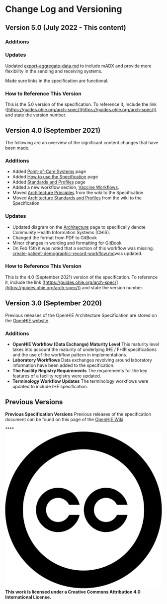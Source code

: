 # Change Log and Versioning

## Version 5.0 (July 2022 - This content)

### Additions

### Updates&#x20;

Updated [export-aggregate-data.md](introduction/aggregate-reporting-workflows/export-aggregate-data.md "mention") to include mADX and provide more flexibility in the sending and receiving systems. &#x20;

Made sure links in the specification are functional.

### How to Reference This Version

This is the 5.0 version of the specification.  To reference it, include the link ([https://guides.ohie.org/arch-spec/](https://guides.ohie.org/arch-spec/)) and state the version number. &#x20;

## Version 4.0 (September 2021)

The following are an overview of the significant content changes that have been made. &#x20;

### Additions

* Added [Point-of-Care Systems](openhie-component-specifications-1/point-of-care-systems.md) page
* Added [How to use the Specification](get-started.md) page
* Added [Standards and Profiles](architecture-specification/standards-and-profiles.md) page
* Added a new workflow section, [Vaccine Workflows](introduction/vaccine-workflows.md). &#x20;
* Moved [Architecture Principles](architecture-specification/architectural-principles.md) from the wiki to the Specification&#x20;
* Moved [Architecture Standards and Profiles](architecture-specification/standards-and-profiles.md) from the wiki to the Specification

### Updates&#x20;

* Updated diagram on the [Architecture](architecture-specification/overview-of-the-architecture.md) page to specifically denote Community Health Information Systems (CHIS).&#x20;
* Changed the format from PDF to GitBook&#x20;
* Minor changes in wording and formatting for GitBook
* On Feb 15th it was noted that a section of this workflow was missing.  [create-patient-demographic-record-workflow.md](introduction/patient-identity-management-workflows/create-patient-demographic-record-workflow.md "mention")was updated. &#x20;

### How to Reference This Version

This is the 4.0 (September 2021) version of the specification.  To reference it, include the link ([https://guides.ohie.org/arch-spec/](https://guides.ohie.org/arch-spec/)) and state the version number. &#x20;

## Version 3.0 (September 2020)

Previous releases of the OpenHIE Architecture Specification are stored on the [OpenHIE website](https://ohie.org/framework/).

### Additions

* **OpenHIE Workflow (Data Exchange) Maturity Level** This maturity level takes into account the maturity of underlying IHE / FHIR specifications and the use of the workflow pattern in implementations.
* **Laboratory Workflows** Data exchanges revolving around laboratory information have been added to the specification.
* **The Facility Registry Requirements** The requirements for the key features of a facility registry were updated.
* **Terminology Workflow Updates** The terminology workflows were updated to include IHE specification.

## Previous Versions

**Previous Specification Versions** Previous releases of the specification document can be found on this page of the [OpenHIE Wiki](https://wiki.ohie.org/).

****<img src=".gitbook/assets/creative-commons.svg" alt="" data-size="line"> **This work is licensed under a Creative Commons Attribution 4.0 International License.**
